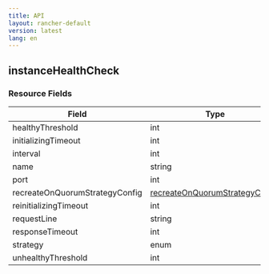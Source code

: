 ```yaml
---
title: API
layout: rancher-default
version: latest
lang: en
---
```


## instanceHealthCheck





### Resource Fields

Field | Type | Required | Default | Description
---|---|---|---|---
healthyThreshold | int | false |  | 
initializingTimeout | int | false |  | 
interval | int | false |  | 
name | string | false |  | 
port | int | true |  | 
recreateOnQuorumStrategyConfig | [recreateOnQuorumStrategyConfig]({{site.baseurl}}/rancher/{{page.version}}/{{page.lang}}/api/api-resources/recreateOnQuorumStrategyConfig/) | false |  | 
reinitializingTimeout | int | false |  | 
requestLine | string | false |  | 
responseTimeout | int | false |  | 
strategy | enum | false | recreate | 
unhealthyThreshold | int | false |  | 

